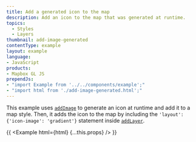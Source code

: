 ```yaml
---
title: Add a generated icon to the map
description: Add an icon to the map that was generated at runtime.
topics:
  - Styles
  - Layers
thumbnail: add-image-generated
contentType: example
layout: example
language:
- JavaScript
products:
- Mapbox GL JS
prependJs:
- "import Example from '../../components/example';"
- "import html from './add-image-generated.html';"
---
```


This example uses [`addImage`](/mapbox-gl-js/api/map/#map#addimage) to generate an icon at runtime and add it to a map style. Then, it adds the icon to the map by including the `'layout': {'icon-image': 'gradient'}` statement inside [`addLayer`](/mapbox-gl-js/api/map/#map#addlayer).

{{ <Example html={html} {...this.props} /> }}
